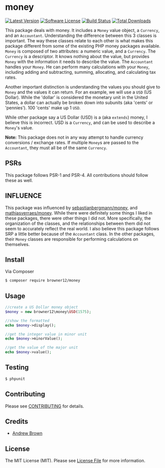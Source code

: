 # money

[![Latest Version](https://img.shields.io/github/release/browner12/money.svg?style=flat-square)](https://github.com/browner12/money/releases)
[![Software License](https://img.shields.io/badge/license-MIT-brightgreen.svg?style=flat-square)](LICENSE.md)
[![Build Status](https://img.shields.io/travis/browner12/money/master.svg?style=flat-square)](https://travis-ci.org/browner12/money)
[![Total Downloads](https://img.shields.io/packagist/dt/browner12/money.svg?style=flat-square)](https://packagist.org/packages/browner12/money)

This package deals with money. It includes a `Money` value object, a `Currency`, and an `Accountant`. Understanding the difference between this 3 classes is important. The way these classes relate to each other is what makes this package different from some of the existing PHP money packages available. `Money` is composed of two attributes: a numeric value, and a `Currency`. The `Currency` is a descriptor. It knows nothing about the value, but provides `Money` with the information it needs to describe the value. The `Accountant` handles your `Money`. He can perform many calculations with your `Money`, including adding and subtracting, summing, allocating, and calculating tax rates.

Another important distinction is understanding the values you should give to `Money` and the values it can return. For an example, we will use a `USD` (US Dollar). While the 'dollar' is considered the monetary unit in the United States, a dollar can actually be broken down into subunits (aka 'cents' or 'pennies'). 100 'cents' make up 1 `USD`.

While other package say a US Dollar (USD) is a (aka `extends`) money, I believe this is incorrect. USD is a `Currency`, and can be used to describe a `Money`'s value.

__Note:__ This package does not in any way attempt to handle currency conversions / exchange rates. If multiple `Money`s are passed to the `Accountant`, they must all be of the same `Currency`.

## PSRs

This package follows PSR-1 and PSR-4. All contributions should follow these as well.

## INFLUENCE

This package was influenced by [sebastianbergmann/money](https://github.com/sebastianbergmann/money), and [mathiasverraes/money](https://github.com/mathiasverraes/money). While there were definitely some things I liked in these packages, there were other things I did not. More specifically, the organization of the classes, and the relationships between them did not seem to accurately reflect the real world. I also believe this package follows SRP a little better because of the `Accountant` class. In the other packages, their `Money` classes are responsible for performing calculations on themselves.

## Install

Via Composer

``` bash
$ composer require browner12/money
```

## Usage

``` php
//create a US Dollar money object
$money = new browner12\money\USD(1575);

//show the formatted
echo $money->display();

//get the integer value in minor unit
echo $money->minorValue();

//get the value of the major unit
echo $money->value();
```

## Testing

``` bash
$ phpunit
```

## Contributing

Please see [CONTRIBUTING](CONTRIBUTING.md) for details.

## Credits

- [Andrew Brown](https://github.com/browner12)

## License

The MIT License (MIT). Please see [License File](LICENSE.md) for more information.

